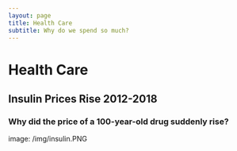 ```yaml
---
layout: page
title: Health Care
subtitle: Why do we spend so much?
---
```


# Health Care

## Insulin Prices Rise 2012-2018
### Why did the price of a 100-year-old drug suddenly rise?

image: /img/insulin.PNG
